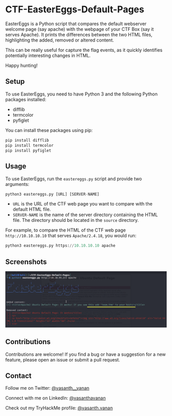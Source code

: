 # CTF-EasterEggs-Default-Pages

EasterEggs is a Python script that compares the default webserver welcome page (say apache) with the webpage of your CTF Box (say it serves Apache). It prints the differences between the two HTML files, highlighting the added, removed or altered content.

This can be really useful for capture the flag events, as it quickly identifies potentially interesting changes in HTML.

Happy hunting!

## Setup

To use EasterEggs, you need to have Python 3 and the following Python packages installed:

* difflib
* termcolor
* pyfiglet

You can install these packages using pip:
```shell
pip install difflib
pip install termcolor
pip install pyfiglet
```

## Usage

To use EasterEggs, run the `eastereggs.py` script and provide two arguments:
  ```python 
  python3 eastereggs.py [URL] [SERVER-NAME]
  ```

* `URL` is the URL of the CTF web page you want to compare with the default HTML file.
* `SERVER-NAME` is the name of the server directory containing the HTML file. The directory should be located in the `source` directory.

For example, to compare the HTML of the CTF web page `http://10.10.10.10` that serves `Apache/2.4.18`, you would run:
  ```python
  python3 eastereggs.py https://10.10.10.10 apache
  ```

## Screenshots
![Script-Demo-Screenshot](/assets/image.png)

## Contributions

Contributions are welcome! If you find a bug or have a suggestion for a new feature, please open an issue or submit a pull request.

## Contact

Follow me on Twitter: [@vasanth__vanan](https://twitter.com/vasanth__vanan)

Connect with me on LinkedIn: [@vasanthavanan](https://www.linkedin.com/in/vasanthavanan/)

Check out my TryHackMe profile: [@vasanth.vanan](https://tryhackme.com/p/vasanth.vanan)
